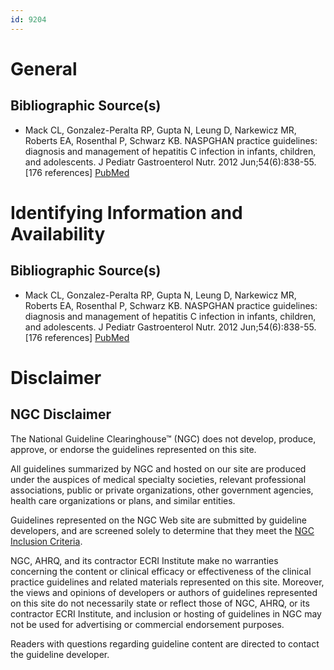 ```yaml
---
id: 9204
---
```


# General

## Bibliographic Source(s)

- Mack CL, Gonzalez-Peralta RP, Gupta N, Leung D, Narkewicz MR, Roberts EA, Rosenthal P, Schwarz KB. NASPGHAN practice guidelines: diagnosis and management of hepatitis C infection in infants, children, and adolescents. J Pediatr Gastroenterol Nutr. 2012 Jun;54(6):838-55. [176 references] [ PubMed ](http://www.ncbi.nlm.nih.gov/entrez/query.fcgi?cmd=Retrieve&db=pubmed&dopt=Abstract&list_uids=22487950)

# Identifying Information and Availability

## Bibliographic Source(s)

- Mack CL, Gonzalez-Peralta RP, Gupta N, Leung D, Narkewicz MR, Roberts EA, Rosenthal P, Schwarz KB. NASPGHAN practice guidelines: diagnosis and management of hepatitis C infection in infants, children, and adolescents. J Pediatr Gastroenterol Nutr. 2012 Jun;54(6):838-55. [176 references] [ PubMed ](http://www.ncbi.nlm.nih.gov/entrez/query.fcgi?cmd=Retrieve&db=pubmed&dopt=Abstract&list_uids=22487950)

# Disclaimer

## NGC Disclaimer

The National Guideline Clearinghouse™ (NGC) does not develop, produce, approve, or endorse the guidelines represented on this site.

All guidelines summarized by NGC and hosted on our site are produced under the auspices of medical specialty societies, relevant professional associations, public or private organizations, other government agencies, health care organizations or plans, and similar entities.

Guidelines represented on the NGC Web site are submitted by guideline developers, and are screened solely to determine that they meet the [NGC Inclusion Criteria](/help-and-about/summaries/inclusion-criteria).

NGC, AHRQ, and its contractor ECRI Institute make no warranties concerning the content or clinical efficacy or effectiveness of the clinical practice guidelines and related materials represented on this site. Moreover, the views and opinions of developers or authors of guidelines represented on this site do not necessarily state or reflect those of NGC, AHRQ, or its contractor ECRI Institute, and inclusion or hosting of guidelines in NGC may not be used for advertising or commercial endorsement purposes.

Readers with questions regarding guideline content are directed to contact the guideline developer.

